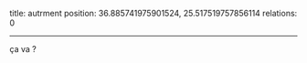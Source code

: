title: autrment
position: 36.885741975901524, 25.517519757856114
relations: 0

---




































ça va ?